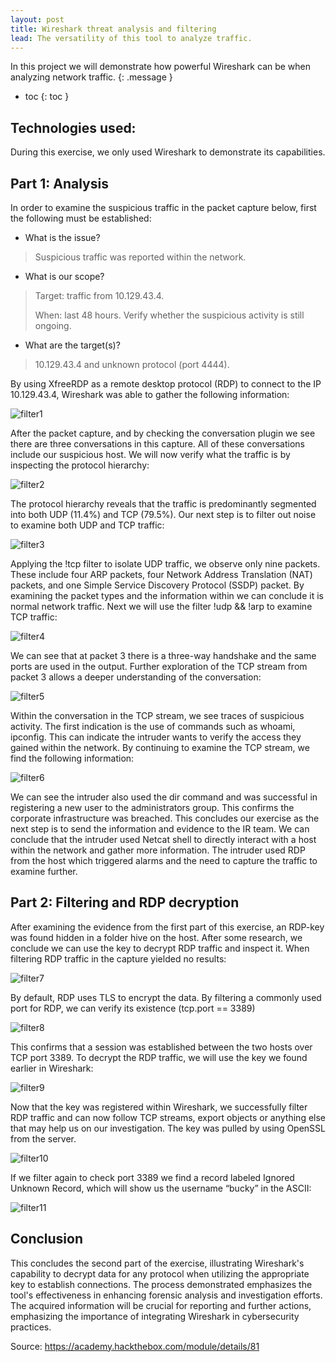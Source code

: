 ```yaml
---
layout: post
title: Wireshark threat analysis and filtering
lead: The versatility of this tool to analyze traffic.
---
```


In this project we will demonstrate how powerful Wireshark can be when analyzing network traffic.
{: .message }

- toc
{: toc }

## Technologies used:

During this exercise, we only used Wireshark to demonstrate its capabilities.

## Part 1: Analysis

In order to examine the suspicious traffic in the packet capture below, first the following must be established:

-   What is the issue?
> Suspicious traffic was reported within the network.
-   What is our scope?
> Target: traffic from 10.129.43.4.
> 
> When: last 48 hours. Verify whether the suspicious activity is still ongoing.
-   What are the target(s)?
> 10.129.43.4 and unknown protocol (port 4444).

By using XfreeRDP as a remote desktop protocol (RDP) to connect to the IP 10.129.43.4, Wireshark was able to gather the following information:

<img src="/assets/jpg/Filter1.jpg" alt="filter1">

After the packet capture, and by checking the conversation plugin we see there are three conversations in this capture. All of these conversations include our suspicious host. We will now verify what the traffic is by inspecting the protocol hierarchy:

<img src="/assets/jpg/Filter2.jpg" alt="filter2">

The protocol hierarchy reveals that the traffic is predominantly segmented into both UDP (11.4%) and TCP (79.5%). Our next step is to filter out noise to examine both UDP and TCP traffic:

<img src="/assets/jpg/Filter3.jpg" alt="filter3">

Applying the !tcp filter to isolate UDP traffic, we observe only nine packets. These include four ARP packets, four Network Address Translation (NAT) packets, and one Simple Service Discovery Protocol (SSDP) packet. By examining the packet types and the information within we can conclude it is normal network traffic. Next we will use the filter !udp && !arp to examine TCP traffic:

<img src="/assets/jpg/Filter4.jpg" alt="filter4">

We can see that at packet 3 there is a three-way handshake and the same ports are used in the output. Further exploration of the TCP stream from packet 3 allows a deeper understanding of the conversation:

<img src="/assets/jpg/Filter5.jpg" alt="filter5">

Within the conversation in the TCP stream, we see traces of suspicious activity. The first indication is the use of commands such as whoami, ipconfig. This can indicate the intruder wants to verify the access they gained within the network.
By continuing to examine the TCP stream, we find the following information:

<img src="/assets/jpg/Filter6.jpg" alt="filter6">

We can see the intruder also used the dir command and was successful in registering a new user to the administrators group. This confirms the corporate infrastructure was breached. This concludes our exercise as the next step is to send the information and evidence to the IR team.
We can conclude that the intruder used Netcat shell to directly interact with a host within the network and gather more information. The intruder used RDP from the host which triggered alarms and the need to capture the traffic to examine further.

## Part 2: Filtering and RDP decryption

After examining the evidence from the first part of this exercise, an RDP-key was found hidden in a folder hive on the host. After some research, we conclude we can use the key to decrypt RDP traffic and inspect it.
When filtering RDP traffic in the capture yielded no results:

<img src="/assets/jpg/Filter7.jpg" alt="filter7">

By default, RDP uses TLS to encrypt the data. By filtering a commonly used port for RDP, we can verify its existence (tcp.port == 3389)

<img src="/assets/jpg/Filter8.jpg" alt="filter8">

This confirms that a session was established between the two hosts over TCP port 3389. To decrypt the RDP traffic, we will use the key we found earlier in Wireshark:

<img src="/assets/jpg/Filter9.jpg" alt="filter9">

Now that the key was registered within Wireshark, we successfully filter RDP traffic and can now follow TCP streams, export objects or anything else that may help us on our investigation. The key was pulled by using OpenSSL from the server.

<img src="/assets/jpg/Filter10.jpg" alt="filter10">

If we filter again to check port 3389 we find a record labeled Ignored Unknown Record, which will show us the username “bucky” in the ASCII:

<img src="/assets/jpg/Filter11.jpg" alt="filter11">

## Conclusion

This concludes the second part of the exercise, illustrating Wireshark's capability to decrypt data for any protocol when utilizing the appropriate key to establish connections. The process demonstrated emphasizes the tool's effectiveness in enhancing forensic analysis and investigation efforts. The acquired information will be crucial for reporting and further actions, emphasizing the importance of integrating Wireshark in cybersecurity practices.

Source: https://academy.hackthebox.com/module/details/81

[^fn-sample]: Handy! Now click the return link to go back.
